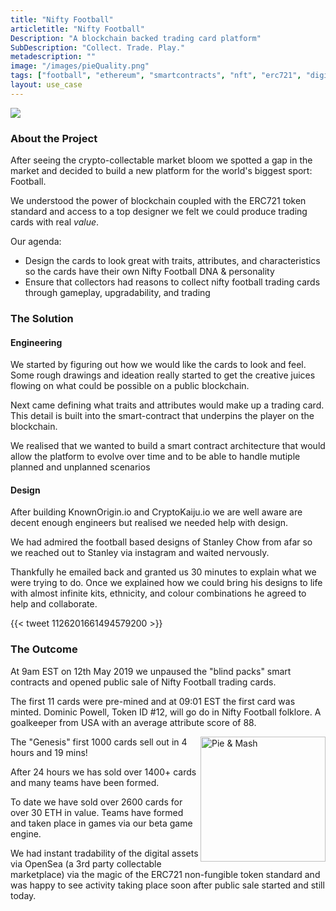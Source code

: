 ```yaml
---
title: "Nifty Football"
articletitle: "Nifty Football"
Description: "A blockchain backed trading card platform"
SubDescription: "Collect. Trade. Play."
metadescription: ""
image: "/images/pieQuality.png"
tags: ["football", "ethereum", "smartcontracts", "nft", "erc721", "digital art", "ipfs", "UX"]
layout: use_case
---
```


![](/images/banner-build-a-team.png)

### About the Project

After seeing the crypto-collectable market bloom we spotted a gap in the market and decided to build a new platform for the world's biggest sport: Football.

We understood the power of blockchain coupled with the ERC721 token standard and access to a top designer we felt we could produce trading cards with real _value_. 

Our agenda:

 * Design the cards to look great with traits, attributes, and characteristics so the cards have their own Nifty Football DNA & personality
 * Ensure that collectors had reasons to collect nifty football trading cards through gameplay, upgradability, and trading 


### The Solution

#### Engineering

We started by figuring out how we would like the cards to look and feel. Some rough drawings and ideation really started to get the creative juices flowing on what could be possible on a public blockchain.

Next came defining what traits and attributes would make up a trading card. This detail is built into the smart-contract that underpins the player on the blockchain.

We realised that we wanted to build a smart contract architecture that would allow the platform to evolve over time and to be able to handle mutiple planned and unplanned scenarios

#### Design

After building KnownOrigin.io and CryptoKaiju.io we are well aware are decent enough engineers but realised we needed help with design.

We had admired the football based designs of Stanley Chow from afar so  we reached out to Stanley via instagram and waited nervously.
                                                                       
Thankfully he emailed back and granted us 30 minutes to explain what we were trying to do. Once we explained how we could bring his designs to life with almost infinite kits, ethnicity, and colour combinations he agreed to help and collaborate.

{{< tweet 1126201661494579200 >}}

### The Outcome

At 9am EST on 12th May 2019 we unpaused the "blind packs" smart contracts and opened public sale of Nifty Football trading cards.

The first 11 cards were pre-mined and at 09:01 EST the first card was minted. Dominic Powell, Token ID #12, will go do in Nifty Football folklore. A goalkeeper from USA with an average attribute score of 88.

<img src="/images/pieQuality.png" align="right" alt="Pie & Mash" style="width:200px;"/>

The "Genesis" first 1000 cards sell out in 4 hours and 19 mins!

After 24 hours we has sold over 1400+ cards and many teams have been formed.

To date we have sold over 2600 cards for over 30 ETH in value. Teams have formed and taken place in games via our beta game engine.

We had instant tradability of the digital assets via OpenSea (a 3rd party collectable marketplace) via the magic of the ERC721 non-fungible token standard and was happy to see activity taking place soon after public sale started and still today.





